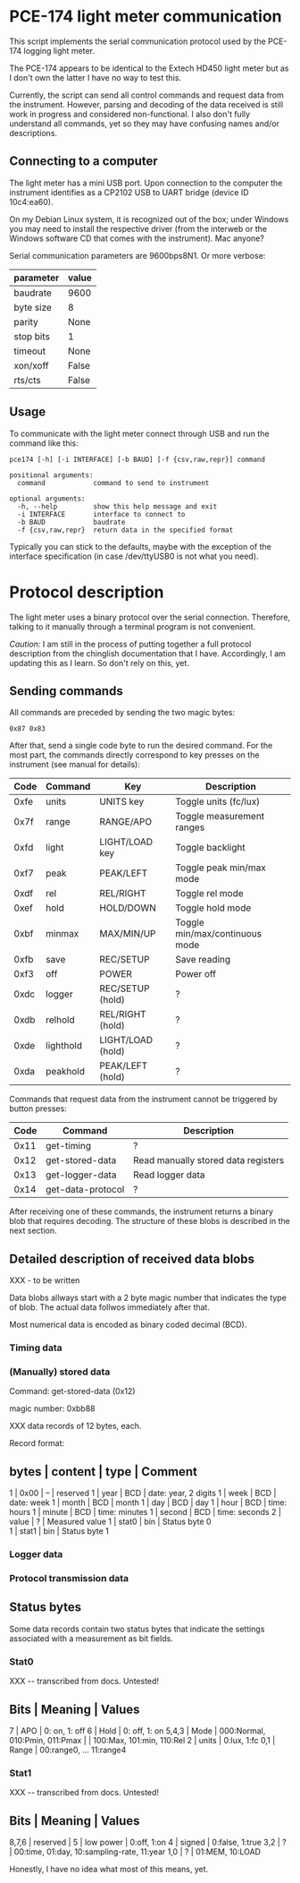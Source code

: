 # PCE-174 light meter communication

This script implements the serial communication protocol used by the PCE-174
logging light meter.

The PCE-174 appears to be identical to the Extech HD450 light meter 
but as I don't own the latter I have no way to test this.

Currently, the script can send all control commands and request data from the
instrument. However, parsing and decoding of the data received is still work in
progress and considered non-functional. I also don't fully understand all
commands, yet so they may have confusing names and/or descriptions.

## Connecting to a computer

The light meter has a mini USB port. Upon connection to the computer the
instrument identifies as a CP2102 USB to UART bridge (device ID 10c4:ea60). 

On my Debian Linux system, it is recognized out of the box; under Windows you
may need to install the respective driver (from the interweb or the Windows
software CD that comes with the instrument). Mac anyone?

Serial communication parameters are 9600bps8N1. Or more verbose:

parameter | value
----------|---------
baudrate  | 9600
byte size | 8
parity    | None
stop bits | 1
timeout   | None
xon/xoff  | False
rts/cts   | False


## Usage

To communicate with the light meter connect through USB and run the command like this:

    pce174 [-h] [-i INTERFACE] [-b BAUD] [-f {csv,raw,repr}] command

    positional arguments:
      command            command to send to instrument

    optional arguments:
      -h, --help         show this help message and exit
      -i INTERFACE       interface to connect to
      -b BAUD            baudrate
      -f {csv,raw,repr}  return data in the specified format

Typically you can stick to the defaults, maybe with the exception of the
interface specification (in case /dev/ttyUSB0 is not what you need).



# Protocol description

The light meter uses a binary protocol over the serial connection. Therefore,
talking to it manually through a terminal program is not convenient.

*Caution:* I am still in the process of putting together a full protocol
description from  the chinglish documentation that I have. Accordingly, I am
updating this as I learn. So don't rely on this, yet. 


## Sending commands

All commands are preceded by sending the two magic bytes:

    0x87 0x83

After that, send a single code byte to run the desired command.  For the most
part, the commands directly correspond to key presses on the instrument (see
manual for details):
                            
Code | Command   |  Key               | Description
-----|-----------|--------------------|------------------------------------
0xfe | units     |  UNITS key         | Toggle units (fc/lux)
0x7f | range     |  RANGE/APO         | Toggle measurement ranges
0xfd | light     |  LIGHT/LOAD key    | Toggle backlight
0xf7 | peak      |  PEAK/LEFT         | Toggle peak min/max mode
0xdf | rel       |  REL/RIGHT         | Toggle rel mode
0xef | hold      |  HOLD/DOWN         | Toggle hold mode
0xbf | minmax    |  MAX/MIN/UP        | Toggle min/max/continuous mode
0xfb | save      |  REC/SETUP         | Save reading
0xf3 | off       |  POWER             | Power off
0xdc | logger    |  REC/SETUP (hold)  | ?
0xdb | relhold   |  REL/RIGHT (hold)  | ?
0xde | lighthold |  LIGHT/LOAD (hold) | ?
0xda | peakhold  |  PEAK/LEFT (hold)  | ?


Commands that request data from the instrument cannot be triggered by button
presses:

Code | Command           | Description
-----|-------------------|-------------------------------------------------
0x11 | get-timing        | ?
0x12 | get-stored-data   | Read manually stored data registers
0x13 | get-logger-data   | Read logger data
0x14 | get-data-protocol | ?

After receiving one of these commands, the instrument returns a binary blob
that requires decoding. The structure of these blobs is described in the next
section.


## Detailed description of received data blobs

XXX - to be written

Data blobs allways start with a 2 byte magic number that indicates
the type of blob. The actual data follwos immediately after that. 

Most numerical data is encoded as binary coded decimal (BCD).


### Timing data


### (Manually) stored data

Command: get-stored-data (0x12)

magic number: 0xbb88

XXX data records of 12 bytes, each.

Record format:

bytes |  content  | type  | Comment
-------------------------------------------------
1     |  0x00     | –     | reserved
1     |  year     | BCD   | date: year, 2 digits
1     |  week     | BCD   | date: week
1     |  month    | BCD   | month
1     |  day      | BCD   | day
1     |  hour     | BCD   | time: hours
1     |  minute   | BCD   | time: minutes
1     |  second   | BCD   | time: seconds
2     |  value    | ?     | Measured value
1     |  stat0    | bin   | Status byte 0        
1     |  stat1    | bin   | Status byte 1


### Logger data

### Protocol transmission data


## Status bytes

Some data records contain two status bytes that indicate the settings
associated with a measurement as bit fields.

### Stat0 

XXX -- transcribed from docs. Untested!

Bits  | Meaning | Values
------------------------------------------------
7     | APO     | 0: on, 1: off
6     | Hold    | 0: off, 1: on
5,4,3 | Mode    | 000:Normal, 010:Pmin, 011:Pmax
      |         | 100:Max, 101:min, 110:Rel
2     | units   | 0:lux, 1:fc
0,1   | Range   | 00:range0, ... 11:range4


### Stat1 

XXX -- transcribed from docs. Untested!

Bits  | Meaning   | Values
---------------------------------------------------------------
8,7,6 | reserved  |
5     | low power | 0:off, 1:on
4     | signed    | 0:false, 1:true 
3,2   |     ?     | 00:time, 01:day, 10:sampling-rate, 11:year
1,0   | ?         | 01:MEM, 10:LOAD

Honestly, I have no idea what most of this means, yet.



